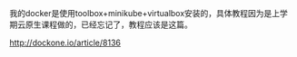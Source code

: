 我的docker是使用toolbox+minikube+virtualbox安装的，具体教程因为是上学期云原生课程做的，已经忘记了，教程应该是这篇。

http://dockone.io/article/8136

